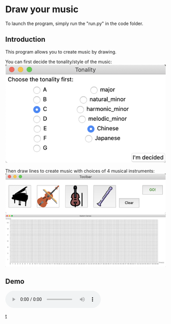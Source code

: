 # Draw your music
To launch the program, simply run the "run.py" in the code folder.

## Introduction
This program allows you to create music by drawing.

You can first decide the tonality/style of the music:
![tonality](https://github.com/mollyhe0523/draw-your-music/raw/master/demo/tonality.png)

Then draw lines to create music with choices of 4 musical instruments:
![toolbar](https://github.com/mollyhe0523/draw-your-music/raw/master/demo/toolbar.png)
![canvas](https://github.com/mollyhe0523/draw-your-music/raw/master/demo/canvas.png)

## Demo
![C-Chinese](/demo/C-Chinese.mp3)

[t](/demo/t.m4a)
